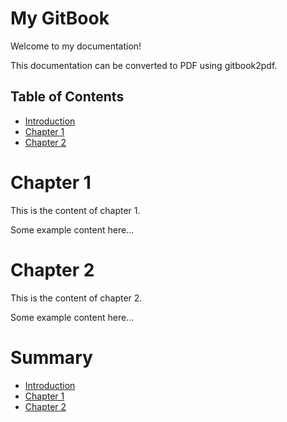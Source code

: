 # My GitBook

Welcome to my documentation!

This documentation can be converted to PDF using gitbook2pdf.

## Table of Contents

* [Introduction](README.md)
* [Chapter 1](chapters/chapter1.md)
* [Chapter 2](chapters/chapter2.md)

# Chapter 1

This is the content of chapter 1.

Some example content here...

# Chapter 2

This is the content of chapter 2.

Some example content here...

# Summary

* [Introduction](README.md)
* [Chapter 1](chapters/chapter1.md)
* [Chapter 2](chapters/chapter2.md)

